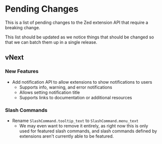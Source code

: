 # Pending Changes

This is a list of pending changes to the Zed extension API that require a breaking change.

This list should be updated as we notice things that should be changed so that we can batch them up in a single release.

## vNext

### New Features

- Add notification API to allow extensions to show notifications to users
  - Supports info, warning, and error notifications
  - Allows setting notification title
  - Supports links to documentation or additional resources

### Slash Commands

- Rename `SlashCommand.tooltip_text` to `SlashCommand.menu_text`
  - We may even want to remove it entirely, as right now this is only used for featured slash commands, and slash commands defined by extensions aren't currently able to be featured.
